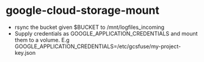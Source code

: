 # google-cloud-storage-mount

* rsync the bucket given $BUCKET to /mnt/logfiles_incoming
* Supply credentials as GOOGLE_APPLICATION_CREDENTIALS and mount them to a volume. 
E.g GOOGLE_APPLICATION_CREDENTIALS=/etc/gcsfuse/my-project-key.json
